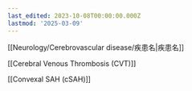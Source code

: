 ```yaml
---
last_edited: 2023-10-08T00:00:00.000Z
lastmod: '2025-03-09'
---
```





  

  

[[Neurology/Cerebrovascular disease/疾患名|疾患名]]

  

  

  

[[Cerebral Venous Thrombosis (CVT)]]

[[Convexal SAH (cSAH)]]

